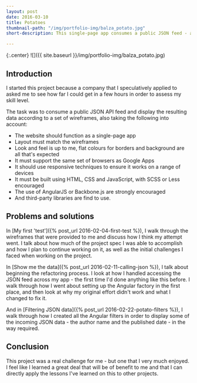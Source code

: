 ```yaml
---
layout: post
date: 2016-03-10
title: Potatoes
thumbnail-path: "/img/portfolio-img/balza_potato.jpg"
short-description: This single-page app consumes a public JSON feed - a search for the word 'potato' on Flickr

---
```


{:.center}
![]({{ site.baseurl }}/img/portfolio-img/balza_potato.jpg)

## Introduction

I started this project because a company that I speculatively applied to asked me to see how far I could get in a few hours in order to assess my skill level. 

The task was to consume a public JSON API feed and display the resulting data according to a set of wireframes, also taking the following into account:

* The website should function as a single-page app
* Layout must match the wireframes
* Look and feel is up to me, flat colours for borders and background are all that's expected
* It must support the same set of browsers as Google Apps
* It should use responsive techniques to ensure it works on a range of devices
* It must be built using HTML, CSS and JavaScript, with SCSS or Less encouraged
* The use of AngularJS or Backbone.js are strongly encouraged
* And third-party libraries are find to use.

## Problems and solutions

In [My first 'test']({% post_url 2016-02-04-first-test %}), I walk through the wireframes that were provided to me and discuss how I think my attempt went. I talk about how much of the project spec I was able to accomplish and how I plan to continue working on it, as well as the initial challenges I faced when working on the project.

In [Show me the data]({% post_url 2016-02-11-calling-json %}), I talk about beginning the refactoring process. I look at how I handled accessing the JSON feed across my app - the first time I'd done anything like this before. I walk through how I went about setting up the Angular factory in the first place, and then look at why my original effort didn't work and what I changed to fix it.

And in [Filtering JSON data]({% post_url 2016-02-22-potato-filters %}), I walk through how I created all the Angular filters in order to display some of the incoming JSON data - the author name and the published date - in the way required. 

## Conclusion

This project was a real challenge for me - but one that I very much enjoyed. I feel like I learned a great deal that will be of benefit to me and that I can directly apply the lessons I've learned on this to other projects.